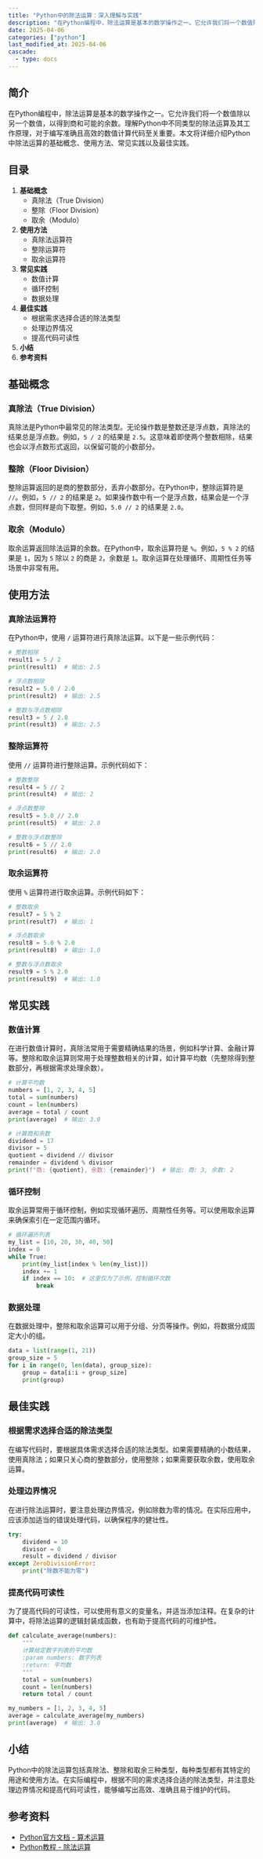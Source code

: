 ```yaml
---
title: "Python中的除法运算：深入理解与实践"
description: "在Python编程中，除法运算是基本的数学操作之一。它允许我们将一个数值除以另一个数值，以得到商和可能的余数。理解Python中不同类型的除法运算及其工作原理，对于编写准确且高效的数值计算代码至关重要。本文将详细介绍Python中除法运算的基础概念、使用方法、常见实践以及最佳实践。"
date: 2025-04-06
categories: ["python"]
last_modified_at: 2025-04-06
cascade:
  - type: docs
---
```



## 简介
在Python编程中，除法运算是基本的数学操作之一。它允许我们将一个数值除以另一个数值，以得到商和可能的余数。理解Python中不同类型的除法运算及其工作原理，对于编写准确且高效的数值计算代码至关重要。本文将详细介绍Python中除法运算的基础概念、使用方法、常见实践以及最佳实践。

<!-- more -->
## 目录
1. **基础概念**
    - 真除法（True Division）
    - 整除（Floor Division）
    - 取余（Modulo）
2. **使用方法**
    - 真除法运算符
    - 整除运算符
    - 取余运算符
3. **常见实践**
    - 数值计算
    - 循环控制
    - 数据处理
4. **最佳实践**
    - 根据需求选择合适的除法类型
    - 处理边界情况
    - 提高代码可读性
5. **小结**
6. **参考资料**

## 基础概念
### 真除法（True Division）
真除法是Python中最常见的除法类型。无论操作数是整数还是浮点数，真除法的结果总是浮点数。例如，`5 / 2` 的结果是 `2.5`。这意味着即使两个整数相除，结果也会以浮点数形式返回，以保留可能的小数部分。

### 整除（Floor Division）
整除运算返回的是商的整数部分，丢弃小数部分。在Python中，整除运算符是 `//`。例如，`5 // 2` 的结果是 `2`。如果操作数中有一个是浮点数，结果会是一个浮点数，但同样是向下取整。例如，`5.0 // 2` 的结果是 `2.0`。

### 取余（Modulo）
取余运算返回除法运算的余数。在Python中，取余运算符是 `%`。例如，`5 % 2` 的结果是 `1`，因为 `5` 除以 `2` 的商是 `2`，余数是 `1`。取余运算在处理循环、周期性任务等场景中非常有用。

## 使用方法
### 真除法运算符
在Python中，使用 `/` 运算符进行真除法运算。以下是一些示例代码：

```python
# 整数相除
result1 = 5 / 2
print(result1)  # 输出: 2.5

# 浮点数相除
result2 = 5.0 / 2.0
print(result2)  # 输出: 2.5

# 整数与浮点数相除
result3 = 5 / 2.0
print(result3)  # 输出: 2.5
```

### 整除运算符
使用 `//` 运算符进行整除运算。示例代码如下：

```python
# 整数整除
result4 = 5 // 2
print(result4)  # 输出: 2

# 浮点数整除
result5 = 5.0 // 2.0
print(result5)  # 输出: 2.0

# 整数与浮点数整除
result6 = 5 // 2.0
print(result6)  # 输出: 2.0
```

### 取余运算符
使用 `%` 运算符进行取余运算。示例代码如下：

```python
# 整数取余
result7 = 5 % 2
print(result7)  # 输出: 1

# 浮点数取余
result8 = 5.0 % 2.0
print(result8)  # 输出: 1.0

# 整数与浮点数取余
result9 = 5 % 2.0
print(result9)  # 输出: 1.0
```

## 常见实践
### 数值计算
在进行数值计算时，真除法常用于需要精确结果的场景，例如科学计算、金融计算等。整除和取余运算则常用于处理整数相关的计算，如计算平均数（先整除得到整数部分，再根据需求处理余数）。

```python
# 计算平均数
numbers = [1, 2, 3, 4, 5]
total = sum(numbers)
count = len(numbers)
average = total / count
print(average)  # 输出: 3.0

# 计算商和余数
dividend = 17
divisor = 5
quotient = dividend // divisor
remainder = dividend % divisor
print(f"商: {quotient}, 余数: {remainder}")  # 输出: 商: 3, 余数: 2
```

### 循环控制
取余运算常用于循环控制，例如实现循环遍历、周期性任务等。可以使用取余运算来确保索引在一定范围内循环。

```python
# 循环遍历列表
my_list = [10, 20, 30, 40, 50]
index = 0
while True:
    print(my_list[index % len(my_list)])
    index += 1
    if index == 10:  # 这里仅为了示例，控制循环次数
        break
```

### 数据处理
在数据处理中，整除和取余运算可以用于分组、分页等操作。例如，将数据分成固定大小的组。

```python
data = list(range(1, 21))
group_size = 5
for i in range(0, len(data), group_size):
    group = data[i:i + group_size]
    print(group)
```

## 最佳实践
### 根据需求选择合适的除法类型
在编写代码时，要根据具体需求选择合适的除法类型。如果需要精确的小数结果，使用真除法；如果只关心商的整数部分，使用整除；如果需要获取余数，使用取余运算。

### 处理边界情况
在进行除法运算时，要注意处理边界情况，例如除数为零的情况。在实际应用中，应该添加适当的错误处理代码，以确保程序的健壮性。

```python
try:
    dividend = 10
    divisor = 0
    result = dividend / divisor
except ZeroDivisionError:
    print("除数不能为零")
```

### 提高代码可读性
为了提高代码的可读性，可以使用有意义的变量名，并适当添加注释。在复杂的计算中，将除法运算的逻辑封装成函数，也有助于提高代码的可维护性。

```python
def calculate_average(numbers):
    """
    计算给定数字列表的平均数
    :param numbers: 数字列表
    :return: 平均数
    """
    total = sum(numbers)
    count = len(numbers)
    return total / count

my_numbers = [1, 2, 3, 4, 5]
average = calculate_average(my_numbers)
print(average)  # 输出: 3.0
```

## 小结
Python中的除法运算包括真除法、整除和取余三种类型，每种类型都有其特定的用途和使用方法。在实际编程中，根据不同的需求选择合适的除法类型，并注意处理边界情况和提高代码可读性，能够编写出高效、准确且易于维护的代码。

## 参考资料
- [Python官方文档 - 算术运算](https://docs.python.org/3/reference/expressions.html#binary-arithmetic-operations)
- [Python教程 - 除法运算](https://www.runoob.com/python3/python3-basic-operators.html)